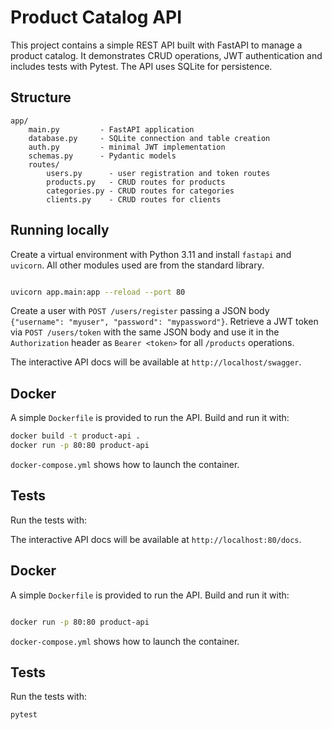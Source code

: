 # Product Catalog API

This project contains a simple REST API built with FastAPI to manage a product catalog. It demonstrates CRUD operations, JWT authentication and includes tests with Pytest. The API uses SQLite for persistence.

## Structure

```
app/
    main.py         - FastAPI application
    database.py     - SQLite connection and table creation
    auth.py         - minimal JWT implementation
    schemas.py      - Pydantic models
    routes/
        users.py      - user registration and token routes
        products.py   - CRUD routes for products
        categories.py - CRUD routes for categories
        clients.py    - CRUD routes for clients

```

## Running locally

Create a virtual environment with Python 3.11 and install `fastapi` and `uvicorn`. All other modules used are from the standard library.

```bash

uvicorn app.main:app --reload --port 80

```

Create a user with `POST /users/register` passing a JSON body `{"username": "myuser", "password": "mypassword"}`.
Retrieve a JWT token via `POST /users/token` with the same JSON body and use it in the
`Authorization` header as `Bearer <token>` for all `/products` operations.



The interactive API docs will be available at `http://localhost/swagger`.


## Docker

A simple `Dockerfile` is provided to run the API. Build and run it with:

```bash
docker build -t product-api .
docker run -p 80:80 product-api
```

`docker-compose.yml` shows how to launch the container.


## Tests

Run the tests with:





The interactive API docs will be available at `http://localhost:80/docs`.


## Docker

A simple `Dockerfile` is provided to run the API. Build and run it with:

```bash

docker run -p 80:80 product-api

```

`docker-compose.yml` shows how to launch the container.

## Tests

Run the tests with:



```bash
pytest
```
